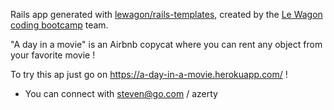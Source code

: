 Rails app generated with [lewagon/rails-templates](https://github.com/lewagon/rails-templates), created by the [Le Wagon coding bootcamp](https://www.lewagon.com) team.

"A day in a movie" is an Airbnb copycat where you can rent any object from your favorite movie !

To try this ap just go on https://a-day-in-a-movie.herokuapp.com/ !
+ You can connect with steven@go.com / azerty
